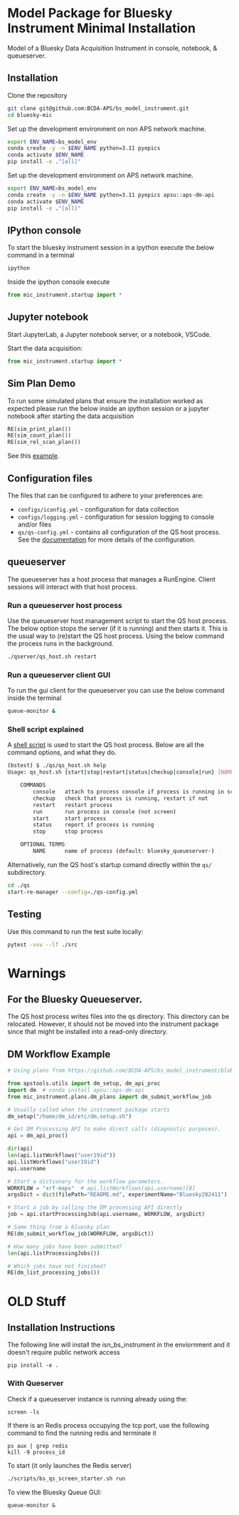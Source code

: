 # Model Package for Bluesky Instrument Minimal Installation

Model of a Bluesky Data Acquisition Instrument in console, notebook, & queueserver.

## Installation
Clone the repository
```bash
git clone git@github.com:BCDA-APS/bs_model_instrument.git
cd bluesky-mic
```

Set up the development environment on non APS network machine.

```bash
export ENV_NAME=bs_model_env
conda create -y -n $ENV_NAME python=3.11 pyepics
conda activate $ENV_NAME
pip install -e ."[all]"
```

Set up the development environment on APS network machine.

```bash
export ENV_NAME=bs_model_env
conda create -y -n $ENV_NAME python=3.11 pyepics apsu::aps-dm-api
conda activate $ENV_NAME
pip install -e ."[all]"
```

## IPython console
To start the bluesky instrument session in a ipython execute the below command in a terminal
```bash
ipython
```
Inside the ipython console execute
```py
from mic_instrument.startup import *
```

## Jupyter notebook

Start JupyterLab, a Jupyter notebook server, or a notebook, VSCode.

Start the data acquisition:

```py
from mic_instrument.startup import *
```

## Sim Plan Demo
To run some simulated plans that ensure the installation worked as expected please run the below inside an ipython session or a jupyter notebook after starting the data acquisition
```py
RE(sim_print_plan())
RE(sim_count_plan())
RE(sim_rel_scan_plan())
```

See this [example](./docs/source/demo.ipynb).

## Configuration files
The files that can be configured to adhere to your preferences are:
- `configs/iconfig.yml` - configuration for data collection
- `configs/logging.yml` - configuration for session logging to console and/or files
- `qs/qs-config.yml`    - contains all configuration of the QS host process. See the [documentation](https://blueskyproject.io/bluesky-queueserver/manager_config.html) for more details of the configuration.

## queueserver

The queueserver has a host process that manages a RunEngine. Client sessions
will interact with that host process.

### Run a queueserver host process

Use the queueserver host management script to start the QS host process.  The below option stops the server (if it
is running) and then starts it.  This is the usual way to (re)start the QS host
process. Using the below command the process runs in the background.

```bash
./qserver/qs_host.sh restart
```

### Run a queueserver client GUI
To run the gui client for the queueserver you can use the below command inside the terminal
```bash
queue-monitor &
```

### Shell script explained

A [shell script](./qserver/qs_host.sh) is used to start the QS host process. Below are all the command options, and what they do.
```bash
(bstest) $ ./qs/qs_host.sh help
Usage: qs_host.sh {start|stop|restart|status|checkup|console|run} [NAME]

    COMMANDS
        console   attach to process console if process is running in screen
        checkup   check that process is running, restart if not
        restart   restart process
        run       run process in console (not screen)
        start     start process
        status    report if process is running
        stop      stop process

    OPTIONAL TERMS
        NAME      name of process (default: bluesky_queueserver-)
```

Alternatively, run the QS host's startup comand directly within the `qs/`
subdirectory.

```bash
cd ./qs
start-re-manager --config=./qs-config.yml
```

## Testing

Use this command to run the test suite locally:
```bash
pytest -vvv --lf ./src
```

# Warnings
##  For the Bluesky Queueserver.

The QS host process writes files into the qs directory. This directory can be
relocated. However, it should not be moved into the instrument package since
that might be installed into a read-only directory.

## DM Workflow Example

```python
# Using plans from https://github.com/BCDA-APS/bs_model_instrument/blob/main/src/instrument/plans/dm_plans.py

from apstools.utils import dm_setup, dm_api_proc
import dm  # conda install apsu::aps-dm-api
from mic_instrument.plans.dm_plans import dm_submit_workflow_job

# Usually called when the instrument package starts
dm_setup("/home/dm_id/etc/dm.setup.sh")

# Get DM Processing API to make direct calls (diagnostic purposes).
api = dm_api_proc()

dir(api)
len(api.listWorkflows("user19id"))
api.listWorkflows("user19id")
api.username

# Start a dictionary for the workflow parameters.
WORKFLOW = "xrf-maps"  # api.listWorkflows(api.username)[0]
argsDict = dict(filePath="README.md", experimentName="Bluesky202411")

# Start a job by calling the DM processing API directly
job = api.startProcessingJob(api.username, WORKFLOW, argsDict)

# Same thing from a bluesky plan
RE(dm_submit_workflow_job(WORKFLOW, argsDict))

# How many jobs have been submitted?
len(api.listProcessingJobs())

# Which jobs have not finished?
RE(dm_list_processing_jobs())
```

# OLD Stuff
## Installation Instructions

The following line will install the isn_bs_instrument in the enviornment and it doesn't require public network access

```
pip install -e .
```

### With Queserver
Check if a queueserver instance is running already using the:

```
screen -ls
```

If there is an Redis process occupying the tcp port, use the following command to find the running redis and terminate it

```
ps aux | grep redis
kill -9 process_id
```


To start (it only launches the Redis server)

```bash
./scripts/bs_qs_screen_starter.sh run
```

To view the Bluesky Queue GUI:

```
queue-monitor &
```
